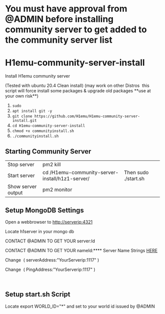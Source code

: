 <h1 dir="auto"><img src="https://i.gyazo.com/5d2322450b17f0692fd7d48014cc70d6.png" alt="" /></h1>
<h1 dir="auto">You must have approval from @ADMIN before installing community server to get added to the community server list</h1>
<h1 dir="auto">H1emu-community-server-install</h1>
<p dir="auto">Install H1emu community server</p>
<p dir="auto">(Tested with ubuntu 20.4 Clean install) (may work on other Distros&nbsp; this script will force install some packages &amp; upgrade old packages **use at your own risk**)</p>
<ol>
<li><code>sudo</code></li>
<li><code>apt install git -y</code></li>
<li><code>git clone https://github.com/H1emu/H1emu-community-server-install.git<br /></code></li>
<li><code>cd H1emu-community-server-install</code></li>
<li><code>chmod +x communityinstall.sh</code></li>
<li><code>./communityinstall.sh</code></li>
</ol>
<p dir="auto"></p>
<h2>Starting Community Server</h2>
<table>
<tbody>
<tr>
<td>Stop server</td>
<td>pm2 kill</td>
</tr>
<tr>
<td>Start server</td>
<td>cd /H1emu-community-server-install/h1z1-server/</td>
<td>Then sudo ./start.sh</td>
</tr>
<tr>
<td>Show server output</td>
<td>pm2 monitor</td>
</tr>
</tbody>
</table>
<h2>Setup MongoDB Settings</h2>
<p dir="auto">Open a webbrowser to <a href="http://ip:4321">http://serverip:4321</a></p>
<p dir="auto">Locate h1server in your mongo db</p>
<p dir="auto">CONTACT @ADMIN TO GET YOUR server:Id</p>
<p dir="auto">CONTACT @ADMIN TO GET YOUR nameId:**** Server Name Strings <a href="https://github.com/QuentinGruber/h1z1-string-finder/blob/main/strings.log">HERE</a></p>
<p dir="auto">Change&nbsp; ( serverAddress:"YourServerip:1117" )</p>
<p dir="auto">Change&nbsp; ( PingAddress:"YourServerip:1117" )</p>
<div class="fieldset Number ng-star-inserted">
<div class="key">&nbsp;</div>
</div>
<h2>Setup start.sh Script</h2>
<p dir="auto">Locate export WORLD_ID="*" and set to your world id issued by @ADMIN</p>
<p dir="auto"><img src="https://i.gyazo.com/9010a3af6b02b803f9d2922581f5b771.png" alt="" /></p>
<p dir="auto"><img src="https://i.gyazo.com/4775ad7f732383e520aaf5bd5b705eca.png" alt="" /></p>

<p dir="auto">&nbsp;</p>
<h2>&nbsp;</h2>
